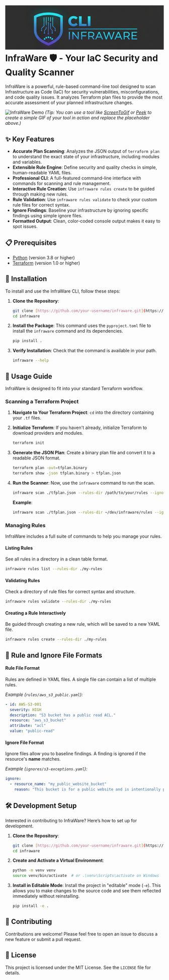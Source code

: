 # <img src="assets/InfraWare.png" alt="InfraWare Logo" width="full"> InfraWare 🛡️ - Your IaC Security and Quality Scanner

InfraWare is a powerful, rule-based command-line tool designed to scan Infrastructure as Code (IaC) for security vulnerabilities, misconfigurations, and code quality issues. It analyzes Terraform plan files to provide the most accurate assessment of your planned infrastructure changes.

![InfraWare Demo](https-placeholder-for-your-demo-gif.gif)
*(Tip: You can use a tool like [ScreenToGif](https://www.screentogif.com/) or [Peek](https://github.com/phw/peek) to create a simple GIF of your tool in action and replace the placeholder above.)*

## ✨ Key Features

* **Accurate Plan Scanning**: Analyzes the JSON output of `terraform plan` to understand the exact state of your infrastructure, including modules and variables.
* **Extensible Rule Engine**: Define security and quality checks in simple, human-readable YAML files.
* **Professional CLI**: A full-featured command-line interface with commands for scanning and rule management.
* **Interactive Rule Creation**: Use `infraware rules create` to be guided through making new rules.
* **Rule Validation**: Use `infraware rules validate` to check your custom rule files for correct syntax.
* **Ignore Findings**: Baseline your infrastructure by ignoring specific findings using simple ignore files.
* **Formatted Output**: Clean, color-coded console output makes it easy to spot issues.

## 📋 Prerequisites

* [Python](https://www.python.org/downloads/) (version 3.8 or higher)
* [Terraform](https://developer.hashicorp.com/terraform/downloads) (version 1.0 or higher)

## 🚀 Installation

To install and use the InfraWare CLI, follow these steps:

1.  **Clone the Repository**:
    ```bash
    git clone [https://github.com/your-username/infraware.git](https://github.com/your-username/infraware.git)
    cd infraware
    ```

2.  **Install the Package**:
    This command uses the `pyproject.toml` file to install the `infraware` command and its dependencies.
    ```bash
    pip install .
    ```

3.  **Verify Installation**:
    Check that the command is available in your path.
    ```bash
    infraware --help
    ```

## 🔬 Usage Guide

InfraWare is designed to fit into your standard Terraform workflow.

### Scanning a Terraform Project

1.  **Navigate to Your Terraform Project**:
    `cd` into the directory containing your `.tf` files.

2.  **Initialize Terraform**:
    If you haven't already, initialize Terraform to download providers and modules.
    ```bash
    terraform init
    ```

3.  **Generate the JSON Plan**:
    Create a binary plan file and convert it to a readable JSON format.
    ```bash
    terraform plan -out=tfplan.binary
    terraform show -json tfplan.binary > tfplan.json
    ```

4.  **Run the Scanner**:
    Now, use the `infraware` command to run the scan.
    ```bash
    infraware scan ./tfplan.json --rules-dir /path/to/your/rules --ignore-dir /path/to/your/ignores
    ```
    **Example**:
    ```bash
    infraware scan ./tfplan.json --rules-dir ~/dev/infraware/rules --ignore-dir ./infraware-ignores
    ```

### Managing Rules

InfraWare includes a full suite of commands to help you manage your rules.

#### **Listing Rules**
See all rules in a directory in a clean table format.
```bash
infraware rules list --rules-dir ./my-rules
```

#### **Validating Rules**
Check a directory of rule files for correct syntax and structure.
```bash
infraware rules validate --rules-dir ./my-rules
```

#### **Creating a Rule Interactively**
Be guided through creating a new rule, which will be saved to a new YAML file.
```bash
infraware rules create --rules-dir ./my-rules
```

## 📄 Rule and Ignore File Formats

#### **Rule File Format**
Rules are defined in YAML files. A single file can contain a list of multiple rules.

*Example (`rules/aws_s3_public.yaml`):*
```yaml
- id: AWS-S3-001
  severity: HIGH
  description: "S3 bucket has a public read ACL."
  resource: "aws_s3_bucket"
  attribute: "acl"
  value: "public-read"
```

#### **Ignore File Format**
Ignore files allow you to baseline findings. A finding is ignored if the resource's **name** matches.

*Example (`ignores/s3-exceptions.yaml`):*
```yaml
ignore:
  - resource_name: "my_public_website_bucket"
    reason: "This bucket is for a public website and is intentionally public."
```

## 🛠️ Development Setup

Interested in contributing to InfraWare? Here’s how to set up for development.

1.  **Clone the Repository**:
    ```bash
    git clone [https://github.com/your-username/infraware.git](https://github.com/your-username/infraware.git)
    cd infraware
    ```
2.  **Create and Activate a Virtual Environment**:
    ```bash
    python -m venv venv
    source venv/bin/activate  # or .\venv\Scripts\activate on Windows
    ```
3.  **Install in Editable Mode**:
    Install the project in "editable" mode (`-e`). This allows you to make changes to the source code and see them reflected immediately without reinstalling.
    ```bash
    pip install -e .
    ```

## 🤝 Contributing

Contributions are welcome! Please feel free to open an issue to discuss a new feature or submit a pull request.

## 📜 License

This project is licensed under the MIT License. See the `LICENSE` file for details.
